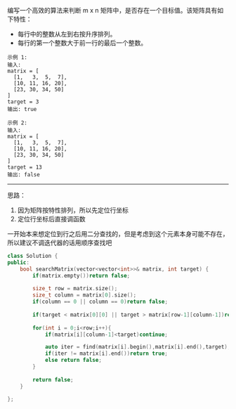 
编写一个高效的算法来判断 m x n 矩阵中，是否存在一个目标值。该矩阵具有如下特性：

- 每行中的整数从左到右按升序排列。
- 每行的第一个整数大于前一行的最后一个整数。

```
示例 1:
输入:
matrix = [
  [1,   3,  5,  7],
  [10, 11, 16, 20],
  [23, 30, 34, 50]
]
target = 3
输出: true

示例 2:
输入:
matrix = [
  [1,   3,  5,  7],
  [10, 11, 16, 20],
  [23, 30, 34, 50]
]
target = 13
输出: false
```

--------------
思路：

1. 因为矩阵按特性排列，所以先定位行坐标
2. 定位行坐标后直接调函数

一开始本来想定位到行之后用二分查找的，但是考虑到这个元素本身可能不存在，所以建议不调迭代器的话用顺序查找吧

```CPP
class Solution {
public:
    bool searchMatrix(vector<vector<int>>& matrix, int target) {
        if(matrix.empty())return false;
        
        size_t row = matrix.size();
        size_t column = matrix[0].size();
        if(column == 0 || column == 0)return false;
        
        if(target < matrix[0][0] || target > matrix[row-1][column-1])return false;
        
        for(int i = 0;i<row;i++){
            if(matrix[i][column-1]<target)continue;

            auto iter = find(matrix[i].begin(),matrix[i].end(),target);
            if(iter != matrix[i].end())return true;
            else return false;
        }
        
        return false;
    }
    
};

```